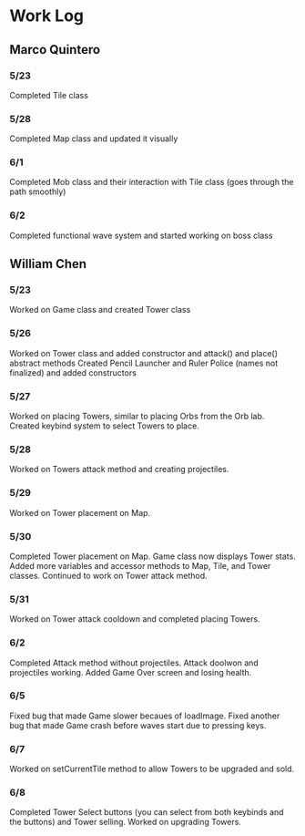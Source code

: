 # Work Log

## Marco Quintero

### 5/23

Completed Tile class

### 5/28

Completed Map class and updated it visually

### 6/1

Completed Mob class and their interaction with Tile class (goes through the path smoothly)

### 6/2

Completed functional wave system and started working on boss class


## William Chen

### 5/23

Worked on Game class and created Tower class

### 5/26

Worked on Tower class and added constructor and attack() and place() abstract methods
Created Pencil Launcher and Ruler Police (names not finalized) and added constructors

### 5/27

Worked on placing Towers, similar to placing Orbs from the Orb lab. Created keybind 
system to select Towers to place.

### 5/28

Worked on Towers attack method and creating projectiles.

### 5/29

Worked on Tower placement on Map.

### 5/30 
Completed Tower placement on Map. Game class now displays Tower stats. Added more variables and accessor methods to Map, Tile, and Tower classes. Continued to work on Tower attack method.

### 5/31
Worked on Tower attack cooldown and completed placing Towers.

### 6/2
Completed Attack method without projectiles. Attack doolwon and projectiles working. Added Game Over screen and losing health.

### 6/5
Fixed bug that made Game slower becaues of loadImage. Fixed another bug that made Game crash before waves start due to pressing keys.

### 6/7
Worked on setCurrentTile method to allow Towers to be upgraded and sold.

### 6/8
Completed Tower Select buttons (you can select from both keybinds and the buttons) and Tower selling. Worked on upgrading Towers.
